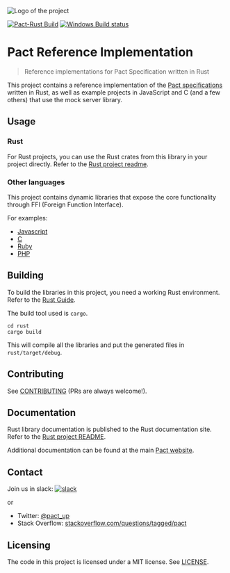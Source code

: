 ![Logo of the project](https://raw.githubusercontent.com/pact-foundation/pact-reference/master/images/logo.svg)

[![Pact-Rust Build](https://github.com/pact-foundation/pact-reference/workflows/Pact-Rust%20Build/badge.svg)](https://github.com/pact-foundation/pact-reference/actions?query=workflow%3A%22Pact-Rust+Build%22)
[![Windows Build status](https://ci.appveyor.com/api/projects/status/bqlb7ny924lsu6yi?svg=true)](https://ci.appveyor.com/project/pact-foundation/pact-reference)

# Pact Reference Implementation
> Reference implementations for Pact Specification written in Rust

This project contains a reference implementation of the [Pact specifications](https://github.com/pact-foundation/pact-specification)
written in Rust, as well as example projects in JavaScript and C (and a few others) that use the mock server library.

## Usage

### Rust

For Rust projects, you can use the Rust crates from this library in your project directly. Refer to the [Rust project
readme](rust/README.md).

### Other languages

This project contains dynamic libraries that expose the core functionality through FFI (Foreign Function Interface).

For examples:
* [Javascript](javascript)
* [C](c/consumer-verification)
* [Ruby](ruby/example_consumer_spec)
* [PHP](php)

## Building

To build the libraries in this project, you need a working Rust environment. Refer to the [Rust Guide](https://www.rust-lang.org/learn/get-started).

The build tool used is `cargo`.

```shell
cd rust
cargo build
```

This will compile all the libraries and put the generated files in `rust/target/debug`.

## Contributing

See [CONTRIBUTING](CONTRIBUTING.md) (PRs are always welcome!).

## Documentation

Rust library documentation is published to the Rust documentation site. Refer to the [Rust project README](rust/README.md).

Additional documentation can be found at the main [Pact website](https://pact.io).

## Contact

Join us in slack: [![slack](https://slack.pact.io/badge.svg)](https://slack.pact.io)

or

- Twitter: [@pact_up](https://twitter.com/pact_up)
- Stack Overflow: [stackoverflow.com/questions/tagged/pact](https://stackoverflow.com/questions/tagged/pact)

## Licensing

The code in this project is licensed under a MIT license. See [LICENSE](LICENSE).
